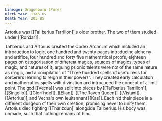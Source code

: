 ```yaml
---
Lineage: Dragonborn (Pure)
Birth Year: 1245 BS
Death Year: 205 BS
---
```


Artorius was [[Tal'berius Tarrilion]]'s older brother. The two of them studied under [[Rondar]]. 

Tal'berius and Artorius created the Codex Arcanum which included an introduction to logic, one hundred and twenty pages introducing alchemy and artifice, four hundred and forty five mathematical proofs, eighteen pages on categorisation of different magics, sources of magics, types of magic, and natures of it, arguing psionic talents were not of the same nature as magic, and a compilation of "Three hundred spells of usefulness for sorcerers learning to reign in their powers".
They created early calculation and mathematics spells with divination and introduced the concept of a limit point.
The god [[Vecna]] was split into pieces by [[Tal'berius Tarrilion]], [[Singollo]], [[Glorfindel]], [[Elian]], [[The Raven Queen]], [[Vistani]], [[Artorius]], and Vecna's own leuitennant [[Kas]].  Each hid their piece in a different dungeon of their own creation, promising never to unify them.
Artorius died fighting [[Tharizdun]] alongside Tal'berius. His body was unmade, such that nothing remains of him.